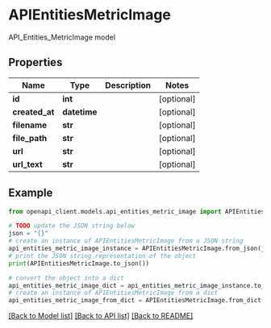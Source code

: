 # APIEntitiesMetricImage

API_Entities_MetricImage model

## Properties

Name | Type | Description | Notes
------------ | ------------- | ------------- | -------------
**id** | **int** |  | [optional] 
**created_at** | **datetime** |  | [optional] 
**filename** | **str** |  | [optional] 
**file_path** | **str** |  | [optional] 
**url** | **str** |  | [optional] 
**url_text** | **str** |  | [optional] 

## Example

```python
from openapi_client.models.api_entities_metric_image import APIEntitiesMetricImage

# TODO update the JSON string below
json = "{}"
# create an instance of APIEntitiesMetricImage from a JSON string
api_entities_metric_image_instance = APIEntitiesMetricImage.from_json(json)
# print the JSON string representation of the object
print(APIEntitiesMetricImage.to_json())

# convert the object into a dict
api_entities_metric_image_dict = api_entities_metric_image_instance.to_dict()
# create an instance of APIEntitiesMetricImage from a dict
api_entities_metric_image_from_dict = APIEntitiesMetricImage.from_dict(api_entities_metric_image_dict)
```
[[Back to Model list]](../README.md#documentation-for-models) [[Back to API list]](../README.md#documentation-for-api-endpoints) [[Back to README]](../README.md)


